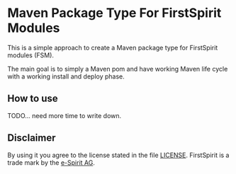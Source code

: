 # Maven Package Type For FirstSpirit Modules

This is a simple approach to create a Maven package type for FirstSpirit modules (FSM).

The main goal is to simply a Maven pom and have working Maven life cycle with a working install and deploy phase.

## How to use

TODO... need more time to write down.

##  Disclaimer

By using it you agree to the license stated in the file [LICENSE](LICENSE). FirstSpirit is a trade mark by the [e-Spirit AG](http://www.e-spirit.com/).

